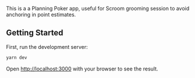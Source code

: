 This is a a Planning Poker app, useful for Scroom grooming session to avoid anchoring in point estimates.

## Getting Started

First, run the development server:

```bash
yarn dev
```

Open [http://localhost:3000](http://localhost:3000) with your browser to see the result.